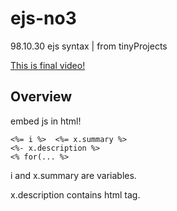 # ejs-no3
98.10.30  ejs syntax | from tinyProjects

[This is final video!](https://www.aparat.com/v/CK1cJ)

## Overview
embed js in html!
```
<%= i %>  <%= x.summary %>
<%- x.description %>
<% for(... %>  
```
i and x.summary are variables.

x.description contains html tag.
